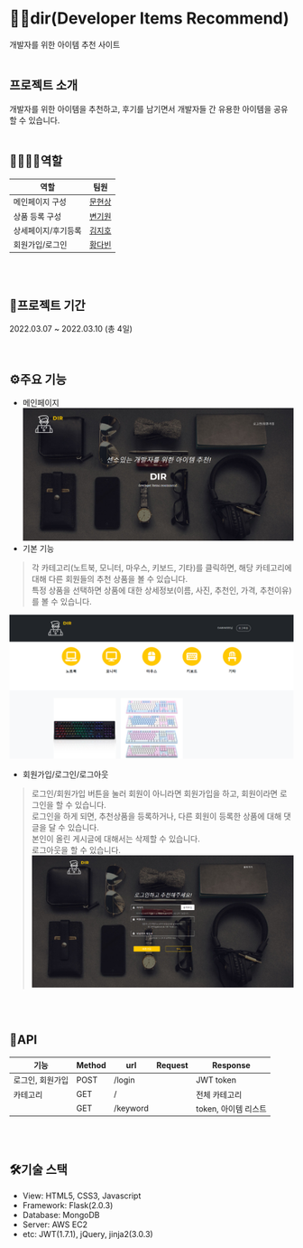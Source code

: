 # 👨‍💻dir(Developer Items Recommend)
개발자를 위한 아이템 추천 사이트
<br/>
<br/>


## 프로젝트 소개
개발자를 위한 아이템을 추천하고, 후기를 남기면서 개발자들 간 유용한 아이템을 공유할 수 있습니다.
<br/>
<br/>

## 👨‍👨‍👧‍👦역할
|역할|팀원|
|--|--|
|메인페이지 구성|[문현상](https://github.com/bigtyno931128)|  
|상품 등록 구성| [변기원](https://github.com/bkw9603)|  
|상세페이지/후기등록|[김지호](https://github.com/Zoe-Jiho-Kim)|  
|회원가입/로그인|[황다빈](https://github.com/chIorophyII)|  
<br/>
<br/>


## 📆프로젝트 기간
2022.03.07 ~ 2022.03.10 (총 4일)  
<br/>
<br/>
  
## ⚙️주요 기능
- 메인페이지
![메인이미지](/static/assets/img/main.png)
- 기본 기능
> 각 카테고리(노트북, 모니터, 마우스, 키보드, 기타)를 클릭하면, 해당 카테고리에 대해 다른 회원들의 추천 상품을 볼 수 있습니다.  
> 특정 상품을 선택하면 상품에 대한 상세정보(이름, 사진, 추천인, 가격, 추천이유)를 볼 수 있습니다.  

![상품이미지](/static/assets/img/items.png)

- 회원가입/로그인/로그아웃
> 로그인/회원가입 버튼을 눌러 회원이 아니라면 회원가입을 하고, 회원이라면 로그인을 할 수 있습니다.  
> 로그인을 하게 되면, 추천상품을 등록하거나, 다른 회원이 등록한 상품에 대해 댓글을 달 수 있습니다.  
> 본인이 올린 게시글에 대해서는 삭제할 수 있습니다.  
> 로그아웃을 할 수 있습니다.
![](/static/assets/img/register.png)
<br/>
<br/>

## 📑API
|기능|Method|url|Request|Response|
|------|---|---|---|---|
|로그인, 회원가입|POST|/login||JWT token|
|카테고리|GET|/||전체 카테고리|
||GET|/keyword||token, 아이템 리스트|
<br/>
<br/>

## 🛠️기술 스택
- View: HTML5, CSS3, Javascript 
- Framework: Flask(2.0.3)
- Database: MongoDB
- Server: AWS EC2
- etc: JWT(1.7.1), jQuery, jinja2(3.0.3)
